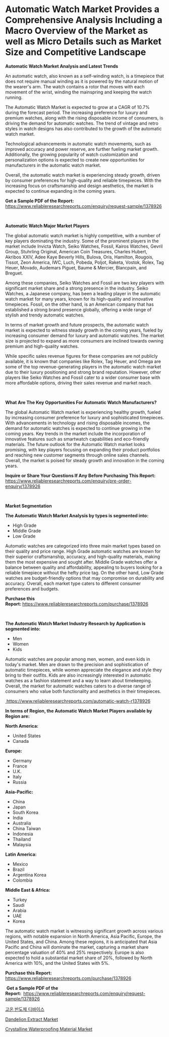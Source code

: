 <p><h1>Automatic Watch Market Provides a Comprehensive Analysis Including a Macro Overview of the Market as well as Micro Details such as Market Size and Competitive Landscape</h1></p><p><strong>Automatic Watch Market Analysis and Latest Trends</strong></p>
<p><p>An automatic watch, also known as a self-winding watch, is a timepiece that does not require manual winding as it is powered by the natural motion of the wearer's arm. The watch contains a rotor that moves with each movement of the wrist, winding the mainspring and keeping the watch running.</p><p>The Automatic Watch Market is expected to grow at a CAGR of 10.7% during the forecast period. The increasing preference for luxury and premium watches, along with the rising disposable income of consumers, is driving the demand for automatic watches. The trend of vintage and retro styles in watch designs has also contributed to the growth of the automatic watch market.</p><p>Technological advancements in automatic watch movements, such as improved accuracy and power reserve, are further fueling market growth. Additionally, the growing popularity of watch customization and personalization options is expected to create new opportunities for manufacturers in the automatic watch market.</p><p>Overall, the automatic watch market is experiencing steady growth, driven by consumer preferences for high-quality and reliable timepieces. With the increasing focus on craftsmanship and design aesthetics, the market is expected to continue expanding in the coming years.</p></p>
<p><strong>Get a Sample PDF of the Report:&nbsp;</strong> <a href="https://www.reliableresearchreports.com/enquiry/request-sample/1378926">https://www.reliableresearchreports.com/enquiry/request-sample/1378926</a></p>
<p>&nbsp;</p>
<p><strong>Automatic Watch Major Market Players</strong></p>
<p><p>The global automatic watch market is highly competitive, with a number of key players dominating the industry. Some of the prominent players in the market include Invicta Watch, Seiko Watches, Fossil, Kairos Watches, Gevril Group, Stuhrling Original, American Coin Treasures, Charles Hubert, Akribos XXIV, Adee Kaye Beverly Hills, Bulova, Oris, Hamilton, Rougois, Tissot, Zeon America, IWC, Luch, Pobeda, Poljot, Raketa, Vostok, Rolex, Tag Heuer, Movado, Audemars Piguet, Baume & Mercier, Blancpain, and Breguet.</p><p>Among these companies, Seiko Watches and Fossil are two key players with significant market share and a strong presence in the industry. Seiko Watches, a Japanese company, has been a leading player in the automatic watch market for many years, known for its high-quality and innovative timepieces. Fossil, on the other hand, is an American company that has established a strong brand presence globally, offering a wide range of stylish and trendy automatic watches.</p><p>In terms of market growth and future prospects, the automatic watch market is expected to witness steady growth in the coming years, fueled by increasing consumer demand for luxury and automatic watches. The market size is projected to expand as more consumers are inclined towards owning premium and high-quality watches.</p><p>While specific sales revenue figures for these companies are not publicly available, it is known that companies like Rolex, Tag Heuer, and Omega are some of the top revenue-generating players in the automatic watch market due to their luxury positioning and strong brand reputation. However, other players like Seiko Watches and Fossil cater to a wider consumer base with more affordable options, driving their sales revenue and market reach.</p></p>
<p>&nbsp;</p>
<p><strong>What Are The Key Opportunities For Automatic Watch Manufacturers?</strong></p>
<p><p>The global Automatic Watch market is experiencing healthy growth, fueled by increasing consumer preference for luxury and sophisticated timepieces. With advancements in technology and rising disposable incomes, the demand for automatic watches is expected to continue growing in the coming years. Key trends in the market include the incorporation of innovative features such as smartwatch capabilities and eco-friendly materials. The future outlook for the Automatic Watch market looks promising, with key players focusing on expanding their product portfolios and reaching new customer segments through online sales channels. Overall, the market is poised for steady growth and innovation in the coming years.</p></p>
<p><strong>Inquire or Share Your Questions If Any Before Purchasing This Report:</strong> <a href="https://www.reliableresearchreports.com/enquiry/pre-order-enquiry/1378926">https://www.reliableresearchreports.com/enquiry/pre-order-enquiry/1378926</a></p>
<p>&nbsp;</p>
<p><strong>Market Segmentation</strong></p>
<p><strong>The Automatic Watch Market Analysis by types is segmented into:</strong></p>
<p><ul><li>High Grade</li><li>Middle Grade</li><li>Low Grade</li></ul></p>
<p><p>Automatic watches are categorized into three main market types based on their quality and price range. High Grade automatic watches are known for their superior craftsmanship, accuracy, and high-quality materials, making them the most expensive and sought after. Middle Grade watches offer a balance between quality and affordability, appealing to buyers looking for a reliable timepiece without the hefty price tag. On the other hand, Low Grade watches are budget-friendly options that may compromise on durability and accuracy. Overall, each market type caters to different consumer preferences and budgets.</p></p>
<p><strong>Purchase this Report:&nbsp;</strong><a href="https://www.reliableresearchreports.com/purchase/1378926">https://www.reliableresearchreports.com/purchase/1378926</a></p>
<p>&nbsp;</p>
<p><strong>The Automatic Watch Market Industry Research by Application is segmented into:</strong></p>
<p><ul><li>Men</li><li>Women</li><li>Kids</li></ul></p>
<p><p>Automatic watches are popular among men, women, and even kids in today's market. Men are drawn to the precision and sophistication of automatic timepieces, while women appreciate the elegance and style they bring to their outfits. Kids are also increasingly interested in automatic watches as a fashion statement and a way to learn about timekeeping. Overall, the market for automatic watches caters to a diverse range of consumers who value both functionality and aesthetics in their timepieces.</p></p>
<p><a href="https://www.reliableresearchreports.com/automatic-watch-r1378926">&nbsp;https://www.reliableresearchreports.com/automatic-watch-r1378926</a></p>
<p><strong>In terms of Region, the Automatic Watch Market Players available by Region are:</strong></p>
<p>
    <p> <strong> North America: </strong>
        <ul>
            <li>United States</li>
            <li>Canada</li>
        </ul>
        </p> 
    <p> <strong> Europe: </strong>
        <ul>
            <li>Germany</li>
            <li>France</li>
            <li>U.K.</li>
            <li>Italy</li>
            <li>Russia</li>
        </ul>
        </p> 
    <p> <strong> Asia-Pacific: </strong>
        <ul>
            <li>China</li>
            <li>Japan</li>
            <li>South Korea</li>
            <li>India</li>
            <li>Australia</li>
            <li>China Taiwan</li>
            <li>Indonesia</li>
            <li>Thailand</li>
            <li>Malaysia</li>
        </ul>
        </p> 
    <p> <strong> Latin America: </strong>
        <ul>
            <li>Mexico</li>
            <li>Brazil</li>
            <li>Argentina Korea</li>
            <li>Colombia</li>
        </ul>
        </p> 
    <p> <strong> Middle East & Africa: </strong>
        <ul>
            <li>Turkey</li>
            <li>Saudi</li>
            <li>Arabia</li>
            <li>UAE</li>
            <li>Korea</li>
        </ul>
    </p>
    </p>
<p><p>The automatic watch market is witnessing significant growth across various regions, with notable expansion in North America, Asia Pacific, Europe, the United States, and China. Among these regions, it is anticipated that Asia Pacific and China will dominate the market, capturing a market share percentage valuation of 40% and 25% respectively. Europe is also expected to hold a substantial market share of 20%, followed by North America with 10%, and the United States with 5%.</p></p>
<p><strong>Purchase this Report: </strong><a href="https://www.reliableresearchreports.com/purchase/1378926">https://www.reliableresearchreports.com/purchase/1378926</a></p>
<p>&nbsp;<strong>Get a Sample PDF of the Report:&nbsp;&nbsp;</strong><a href="https://www.reliableresearchreports.com/enquiry/request-sample/1378926">https://www.reliableresearchreports.com/enquiry/request-sample/1378926</a></p>
<p><strong></strong></p>
<p><p><a href="https://github.com/laholand/Market-Research-Report-List-3/blob/main/113616420389.md">고온 반도체 디바이스</a></p><p><a href="https://cute-banjo-8ca.notion.site/Dandelion-Extract-Market-Size-Reflecting-a-Forecast-Till-2031-Market-By-Type-By-Application-and-By-f242e34a7169428fa162e4033e3b56cd">Dandelion Extract Market</a></p><p><a href="https://meowing-lemming-dd3.notion.site/Crystalline-Waterproofing-Material-Market-Provides-a-Comprehensive-Analysis-Including-a-Macro-Overvi-aaa14e2e7eb4446284d096a8f378a094">Crystalline Waterproofing Material Market</a></p></p>